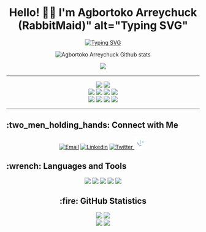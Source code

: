 <div align="center">
  <h1> Hello! 👋🏻 I'm Agbortoko Arreychuck (RabbitMaid)" alt="Typing SVG" </h1>
 </div>
 
 
<div align="center"><a href="https://git.io/typing-svg"><img src="https://readme-typing-svg.herokuapp.com?font=Fira+Code&pause=1000&color=F7DC5B&width=435&lines=Passionate+Full-stack+Web+developer" alt="Typing SVG" /></a></div>

<div align="center">

![Agbortoko Arreychuck Github stats](https://github-readme-stats.vercel.app/api?username=Agbortoko&show_icons=true&theme=radical)
  
![](https://komarev.com/ghpvc/?username=Agbortoko&style=for-the-badge)
  
</div>

<hr>

<div align="center"><img src="https://komarev.com/ghpvc/?username=Agbortoko"> <img src="https://badges.strrl.dev/repos/Agbortoko"></div>

<div align="center"><img src="https://badges.strrl.dev/contributions/yearly/Agbortoko"> <img src="https://badges.strrl.dev/contributions/monthly/rashidshamloo"> <img src="https://badges.strrl.dev/contributions/weekly/Agbortoko"> <img src="https://badges.strrl.dev/contributions/daily/Agbortoko"></div>

<div align="center"><img src="https://badges.strrl.dev/commits/yearly/Agbortoko"> <img src="https://badges.strrl.dev/commits/monthly/Agbortoko"> <img src="https://badges.strrl.dev/commits/weekly/Agbortoko"> <img src="https://badges.strrl.dev/commits/daily/Agbortoko"></div>
<hr>



<h2>:two_men_holding_hands: Connect with Me</h2>
<div align="center"><a href="mailto:therabbitmaid@gmail.com"><img src="https://cdn.jsdelivr.net/gh/dmhendricks/signature-social-icons/icons/round-flat-filled/50px/mail.png" alt="Email" title="Email" width="32" height="32" /></a> <a href="[https://www.linkedin.com/in/rashid-shamloo/](https://twitter.com/agbortoko_arrey)"><img src="https://cdn.jsdelivr.net/gh/dmhendricks/signature-social-icons/icons/round-flat-filled/50px/linkedin.png" alt="Linkedin" title="Linkedin" width="32" height="32" /></a> <a href="https://twitter.com/agbortoko_arrey/"><img src="https://cdn.jsdelivr.net/gh/dmhendricks/signature-social-icons/icons/round-flat-filled/50px/twitter.png" alt="Twitter" title="Twitter" width="32" height="32" /> <a href="https://www.frontendmentor.io/profile/Agbortoko">
<img src="fem.png" alt="Frontendmentor" title="Frontendmentor" width="32" height="32" /></a></div>


<h2>:wrench: Languages and Tools</h3>
<div align="center"><img src="https://img.shields.io/badge/Visual%20Studio%20Code-0078d7.svg?style=for-the-badge&logo=visual-studio-code&logoColor=white"> <img src="https://img.shields.io/badge/html5-%23E34F26.svg?style=for-the-badge&logo=html5&logoColor=white"> <img src="https://img.shields.io/badge/css3-%231572B6.svg?style=for-the-badge&logo=css3&logoColor=white"> <img src="https://img.shields.io/badge/SASS-hotpink.svg?style=for-the-badge&logo=SASS&logoColor=white"> <img src="https://img.shields.io/badge/javascript-%23323330.svg?style=for-the-badge&logo=javascript&logoColor=%23F7DF1E">

<h2>:fire: GitHub Statistics</h2>

<div align="center"><a href="https://github.com/Agbortoko"><img height="300" src="https://github-profile-trophy.vercel.app/?username=Agbortoko&theme=onedark&margin-w=3&margin-h=3&no-frame=true&row=2&column=3"></a> <a href="https://github.com/Agbortoko"><img height="300" src="https://github-readme-stats.vercel.app/api/top-langs/?username=Agbortoko&theme=onedark&hide_border=true"></a></div>

<div align="center"><a href="https://github.com/Agbortoko"><img height="166" src="https://github-readme-stats.vercel.app/api?username=Agbortoko&show_icons=true&theme=onedark&hide_border=true"></a> <a href="https://github.com/Agbortoko"><img height="166" src="http://github-readme-streak-stats.herokuapp.com/?user=rashidshamloo&theme=onedark&hide_border=true"></a></div>
 
